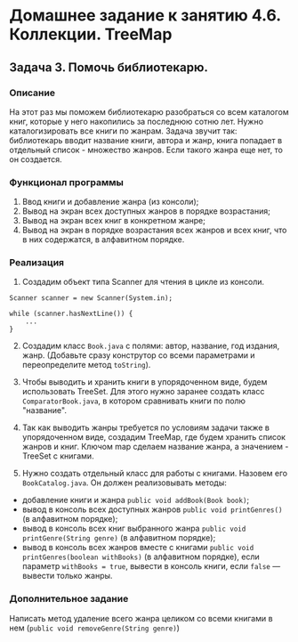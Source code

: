 # Домашнее задание к занятию 4.6. Коллекции. TreeMap
## Задача 3. Помочь библиотекарю. 

### Описание
На этот раз мы поможем библиотекарю разобраться со всем каталогом книг, которые у него накопились за последнюю сотню лет.
Нужно каталогизировать все книги по жанрам. Задача звучит так: библиотекарь вводит название книги, автора и жанр, книга попадает в отдельный список - множество жанров. Если такого жанра еще нет, то он создается. 

### Функционал программы
1. Ввод книги и добавление жанра (из консоли);
3. Вывод на экран всех доступных жанров в порядке возрастания;
4. Вывод на экран всех книг в конкретном жанре;
5. Вывод на экран в порядке возрастания всех жанров и всех книг, что в них содержатся, в алфавитном порядке.

### Реализация
1. Создадим объект типа Scanner для чтения в цикле из консоли.
```
Scanner scanner = new Scanner(System.in);

while (scanner.hasNextLine()) {
    ...
}
```
2. Создадим класс `Book.java` с полями: автор, название, год издания, жанр.
(Добавьте сразу конструтор со всеми параметрами и переопределите метод `toString`).

3. Чтобы выводить и хранить книги в упорядоченном виде, будем использовать TreeSet. Для этого нужно заранее
создать класс `ComparatorBook.java`, в котором сравнивать книги по полю "название".

4. Так как выводить жанры требуется по условиям задачи также в упорядоченном виде, создадим TreeMap, где будем
хранить список жанров и книг. Ключом map сделаем название жанра, а значением - TreeSet с книгами.

5. Нужно создать отдельный класс для работы с книгами. Назовем его `BookCatalog.java`. Он должен реализовывать методы:
  - добавление книги и жанра `public void addBook(Book book)`;
  - вывод в консоль всех доступных жанров `public void printGenres()` (в алфавитном порядке);
  - вывод в консоль всех книг выбранного жанра `public void printGenre(String genre)` (в алфавитном порядке);
  - вывод в консоль всех жанров вместе с книгами `public void printGenres(boolean withBooks)` (в алфавитном порядке),
  если параметр `withBooks = true`, вывести в консоль книги, если `false` — вывести только жанры.
  
### Дополнительное задание
Написать метод удаление всего жанра целиком со всеми книгами в нем (`public void removeGenre(String genre)`)
